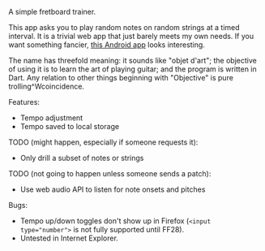 A simple fretboard trainer.

This app asks you to play random notes on random strings at a timed interval.
It is a trivial web app that just barely meets my own needs.
If you want something fancier, [this Android app](https://play.google.com/store/apps/details?id=com.redrabbit.android.guitar.guitarfretboardtrainerlite&hl=en)
looks interesting.

The name has threefold meaning: it sounds like "objet d'art"; the objective
of using it is to learn the art of playing guitar; and the program
is written in Dart. Any relation to other things beginning with
"Objective" is pure trolling^Wcoincidence.

Features:
- Tempo adjustment
- Tempo saved to local storage

TODO (might happen, especially if someone requests it):
- Only drill a subset of notes or strings

TODO (not going to happen unless someone sends a patch):
- Use web audio API to listen for note onsets and pitches

Bugs:
- Tempo up/down toggles don't show up in Firefox
  (`<input type="number">` is not fully supported until FF28).
- Untested in Internet Explorer.
